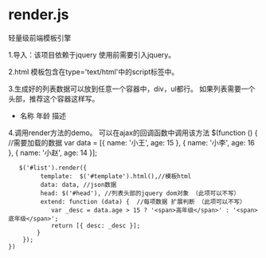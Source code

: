 # render.js
轻量级前端模板引擎

1.导入：该项目依赖于jquery
使用前需要引入jquery。
 <script src="js/jquery.js"></script>
 <script src="js/render.min.js"></script>
2.html 模板包含在type='text/html'中的script标签中。
    <!--html模板-->
    <script id="template" type="text/html">
        <li>
            <span>[name]</span>
           <span>[age]</span>
            <span>[desc]</span>
        </li>
    </script>
    
3.生成好的列表数据可以放到任意一个容器中，div，ul都行。
如果列表需要一个头部，推荐这个容器这样写。
    <!--需要加载数据的列表-->
    <ul id="list">
        <li id="head">
            <span>名称</span>
            <span>年龄</span>
            <span>描述</span>
        </li>
    </ul>
4.调用render方法的demo。
 可以在ajax的回调函数中调用该方法
   $(function () {
       //需要加载的数据
       var data = [{ name: '小王', age: 15 }, { name: '小李', age: 16 }, { name: '小赵', age: 14 }];
            
       $('#list').render({
             template:  $('#template').html(),//模板html
             data: data, //json数据
             head: $('#head'), //列表头部的jquery dom对象 （此项可以不写）
             extend: function (data) {  //每项数据 扩展判断 （此项可以不写）
                var _desc = data.age > 15 ? '<span>高年级</span>' : '<span>底年级</span>';
                return [{ desc: _desc }];
            }
        });
    })
 
 
 
